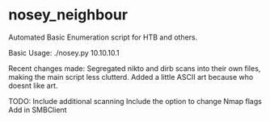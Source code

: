 # nosey_neighbour
Automated Basic Enumeration script for HTB and others.



Basic Usage:
./nosey.py 10.10.10.1



Recent changes made:
Segregated nikto and dirb scans into their own files, making the main script less clutterd.
Added a little ASCII art because who doesnt like art.

TODO:
Include additional scanning
Include the option to change Nmap flags 
Add in SMBClient
